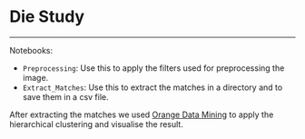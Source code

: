 # Die Study
----

Notebooks:
- `Preprocessing`: Use this to apply the filters used for preprocessing the image.
- `Extract_Matches`: Use this to extract the matches in a directory and to save them in a csv file.

After extracting the matches we used [Orange Data Mining](https://orangedatamining.com/) to apply the hierarchical clustering and visualise the result.

[](figures/orange1.jpg)
[](figures/orange_gif.gif)
